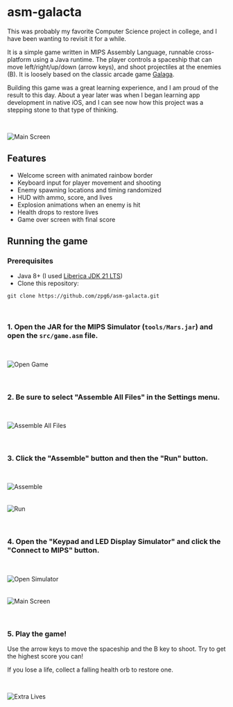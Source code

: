 # asm-galacta

This was probably my favorite Computer Science project in college, and I have been wanting to revisit it for a while.

It is a simple game written in MIPS Assembly Language, runnable cross-platform using a Java runtime. The player controls a spaceship that can move left/right/up/down (arrow keys), and shoot projectiles at the enemies (B). It is loosely based on the classic arcade game [Galaga](https://en.wikipedia.org/wiki/Galaga).

Building this game was a great learning experience, and I am proud of the result to this day. About a year later was when I began learning app development in native iOS, and I can see now how this project was a stepping stone to that type of thinking.

<br>

![Main Screen](./docs/00-gameplay.gif)

## Features

- Welcome screen with animated rainbow border
- Keyboard input for player movement and shooting
- Enemy spawning locations and timing randomized
- HUD with ammo, score, and lives
- Explosion animations when an enemy is hit
- Health drops to restore lives
- Game over screen with final score

## Running the game

### Prerequisites

- Java 8+ (I used [Liberica JDK 21 LTS](https://bell-sw.com/pages/downloads/#jdk-21-lts))
- Clone this repository:

```
git clone https://github.com/zpg6/asm-galacta.git
```

<br>

### 1. Open the JAR for the MIPS Simulator (`tools/Mars.jar`) and open the `src/game.asm` file.

<br>

![Open Game](./docs/01-open-game.png)
<br><br><br>

### 2. Be sure to select "Assemble All Files" in the Settings menu.

<br>

![Assemble All Files](./docs/02-assemble-all-files.png)
<br><br><br>

### 3. Click the "Assemble" button and then the "Run" button.

<br>

![Assemble](./docs/03-assemble.png)
<br><br><br>
![Run](./docs/04-run.png)
<br><br><br>

### 4. Open the "Keypad and LED Display Simulator" and click the "Connect to MIPS" button.

<br>

![Open Simulator](./docs/05-open-simulator.png)
<br><br><br>
![Main Screen](./docs/06-main-screen.png)
<br><br><br>

### 5. Play the game!

Use the arrow keys to move the spaceship and the B key to shoot. Try to get the highest score you can!

If you lose a life, collect a falling health orb to restore one.

<br>

![Extra Lives](./docs/07-extra-lives.gif)
